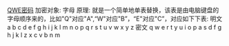 [QWE密码](https://blog.csdn.net/weixin_47024013/article/details/119044166)
加密对象: 字母
原理:
就是一个简单地单表替换，该表是由电脑键盘的字母顺序来的，比如"Q"对应"A",“W"对应"B”，“E"对应"C”，对应如下下表:
明文	a	b	c	d	e	f	g	h	i	j	k	l	m	n	o	p	q	r	s	t	u	v	w	x	y	z
密文	q	w	e	r	t	y	u	i	o	p	a	s	d	f	g	h	j	k	l	z	x	c	v	b	n	m
